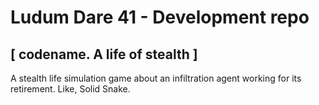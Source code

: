 # Ludum Dare 41 - Development repo
## [ codename. A life of stealth ]

A stealth life simulation game about an infiltration agent working for its retirement. Like, Solid Snake.
